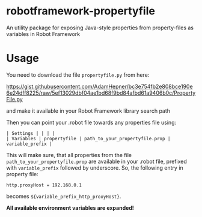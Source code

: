 # robotframework-propertyfile
An utility package for exposing Java-style properties from property-files as variables in Robot Framework

# Usage

You need to download the file `propertyfile.py` from here:

https://gist.githubusercontent.com/AdamHepner/bc3e754fb2e808bce190e6e24dff8225/raw/5ef13029dbf04ae1bd68f9bd84afbd61a9406b0c/PropertyFile.py

and make it available in your Robot Framework library search path

Then you can point your .robot file towards any properties file using:

```robotframework
| Settings | | | |
| Variables | propertyfile | path_to_your_propertyfile.prop | variable_prefix |
```

This will make sure, that all properties from the file `path_to_your_propertyfile.prop` are available in your .robot file, prefixed with `variable_prefix` followed by underscore. So, the following entry in property file:

```
http.proxyHost = 192.168.0.1
```

becomes `${variable_prefix_http_proxyHost}`.

**All available environment variables are expanded!**